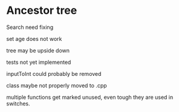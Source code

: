 # Ancestor tree
Search need fixing

set age does not work

tree may be upside down

tests not yet implemented

inputToInt could probably be removed

class maybe not properly moved to .cpp

multiple functions get marked unused, even tough they are used in switches.